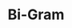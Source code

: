---
title: "Bi-Gram"

categories: ['']

tags: ['Bi-Gram']

arabic: ['النحو الثنائي']

publishers: ['المعالجة اﻵلية للنصوص العربية']

types: "word"

slug: ""
---
